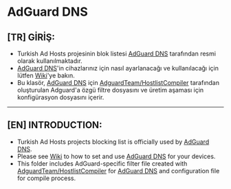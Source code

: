 # AdGuard DNS  
  
## [TR] GİRİŞ:
- Turkish Ad Hosts projesinin blok listesi [AdGuard DNS](https://adguard-dns.io) tarafından resmi olarak kullanılmaktadır.
- [AdGuard DNS](https://adguard-dns.io)'in cihazlarınız için nasıl ayarlanacağı ve kullanılacağı için lütfen [Wiki](https://github.com/symbuzzer/Turkish-Ad-Hosts/wiki)'ye bakın.  
- Bu klasör, [AdGuard DNS](https://adguard-dns.io) için [AdguardTeam/HostlistCompiler](https://github.com/AdguardTeam/HostlistCompiler) tarafından oluşturulan Adguard'a özgü filtre dosyasını ve üretim aşaması için konfigürasyon dosyasını içerir.  
  
------------------
## [EN] INTRODUCTION:
- Turkish Ad Hosts projects blocking list is officially used by [AdGuard DNS](https://adguard-dns.io).  
- Please see [Wiki](https://github.com/symbuzzer/Turkish-Ad-Hosts/wiki) to how to set and use [AdGuard DNS](https://adguard-dns.io) for your devices.
- This folder includes AdGuard-specific filter file created with [AdguardTeam/HostlistCompiler](https://github.com/AdguardTeam/HostlistCompiler) for [AdGuard DNS](https://adguard-dns.io) and configuration file for compile process.  

